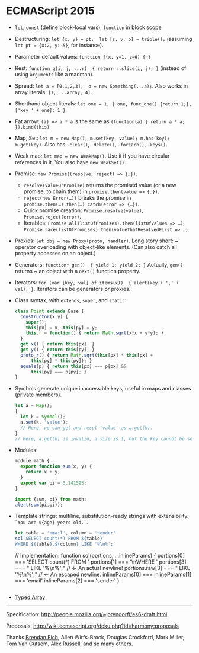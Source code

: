 ECMAScript 2015
===============


- `let`, `const` (define block-local vars), `function` in block scope

- Destructuring: `let {x, y} = pt;  let [s, v, o] = triple();`
  (assuming `let pt = {x:2, y:-5}`, for instance).

- Parameter default values: `function f(x, y=1, z=0) {⋯}`

- Rest: `function g(i, j, ...r)  { return r.slice(i, j); }`
  (instead of using `arguments` like a madman).

- Spread: `let a = [0,1,2,3],  o = new Something(...a);`. Also works in array
  literals: `[1, ...array, 4]`.

- Shorthand object literals:
  `let one = 1; { one, func_one() {return 1;}, ['key ' + one]: 1 }`.

- Fat arrow: `(a) => a * a` is the same as
  `(function(a) { return a * a; }).bind(this)`

- Map, Set: `let m = new Map(); m.set(key, value); m.has(key); m.get(key)`.
  Also has `.clear()`, `.delete()`, `.forEach()`, `.keys()`.

- Weak map: `let map = new WeakMap()`.
  Use it if you have circular references in it.
  You also have `new WeakSet()`.

- Promise: `new Promise((resolve, reject) => {…})`.
  * `resolve(valueOrPromise)` returns the promised value (or a new promise, to
    chain them) in `promise.then(value => {…})`.
  * `reject(new Error(…))` breaks the promise in
    `promise.then(…).then(…).catch(error => {…})`.
  * Quick promise creation: `Promise.resolve(value)`, `Promise.reject(error)`.
  * Iterables: `Promise.all(listOfPromises).then(listOfValues => …)`,
    `Promise.race(listOfPromises).then(valueThatResolvedFirst => …)`

- Proxies: `let obj = new Proxy(proto, handler)`.
  Long story short: ~ operator overloading with object-like elements.
  (Can also catch all property accesses on an object.)

- Generators: `function* gen()  { yield 1; yield 2; }`
  Actually, `gen()` returns ~ an object with a `next()` function property.

- Iterators: `for (var [key, val] of items(x))  { alert(key + ',' + val); }`.
  Iterators can be generators or proxies.

- Class syntax, with `extends`, `super`, and `static`:
  ```javascript
  class Point extends Base {
    constructor(x,y) {
      super();
      this[px] = x, this[py] = y;
      this.r = function() { return Math.sqrt(x*x + y*y); }
    }
    get x() { return this[px]; }
    get y() { return this[py]; }
    proto_r() { return Math.sqrt(this[px] * this[px] +
        this[py] * this[py]); }
    equals(p) { return this[px] === p[px] &&
        this[py] === p[py]; }
  }
  ```

- Symbols generate unique inaccessible keys, useful in maps and classes (private
  members).
  ```javascript
  let a = Map();
  {
    let k = Symbol();
    a.set(k, 'value');
    // Here, we can get and reset 'value' as a.get(k).
  }
  // Here, a.get(k) is invalid, a.size is 1, but the key cannot be seen.
  ```

- Modules:
  ```javascript
  module math {
    export function sum(x, y) {
      return x + y;
    }
    export var pi = 3.141593;
  }

  import {sum, pi} from math;
  alert(sum(pi,pi));
  ```

- Template strings: multiline, substitution-ready strings with extensibility.
  `` `You are ${age} years old.` ``.
  ```javascript
  let table = 'email', column = 'sender'
  sql`SELECT count(*) FROM ${table}
  WHERE ${table}.${column} LIKE '%\n%';`
  ```
  
  // Implementation:
  function sql(portions, ...inlineParams) {
    portions[0] === 'SELECT count(*) FROM '
    portions[1] === '\nWHERE '
    portions[3] === " LIKE '%\n%';"  // ← An actual newline!
    portions.raw[3] === " LIKE '%\\n%';"  // ← An escaped newline.
    inlineParams[0] === inlineParams[1] === 'email'
    inlineParams[2] === 'sender'
  }
  ```

- [Typed Array][]

[Typed Array]: http://www.khronos.org/registry/typedarray/specs/latest/

- - -

Specification: <http://people.mozilla.org/~jorendorff/es6-draft.html>

Proposals: <http://wiki.ecmascript.org/doku.php?id=harmony:proposals>

Thanks [Brendan Eich](http://brendaneich.com/), Allen Wirfs-Brock, Douglas
Crockford, Mark Miller, Tom Van Cutsem, Alex Russell, and so many others.
